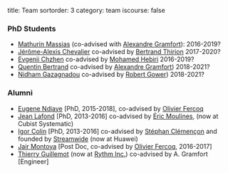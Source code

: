 title: Team
sortorder: 3
category: team
iscourse: false

<!-- ### Post Docs
  - [Thomas Moreau](https://tommoral.github.io/about.html)
-->

### PhD Students

- [Mathurin Massias](https://mathurinm.github.io) (co-advised with [Alexandre Gramfort](http://alexandre.gramfort.net/)): 2016-2019?
- [Jérôme-Alexis Chevalier](https://fr.linkedin.com/in/j%C3%A9r%C3%B4me-alexis-chevalier-6377007a) co-advised by [Bertrand Thirion](https://team.inria.fr/parietal/team-members/bertrand-thirions-page/) 2017-2020?
- [Evgenii Chzhen](http://echzhen.com/) co-advised by [Mohamed Hebiri](http://perso-math.univ-mlv.fr/users/hebiri.mohamed/) 2016-2019?
- [Quentin Bertrand](https://fr.linkedin.com/in/quentin--bertrand) co-advised by [Alexandre Gramfort](http://alexandre.gramfort.net/)) 2018-2021?
- [Nidham Gazagnadou](https://fr.linkedin.com/in/nidham-gazagnadou-b06415a7) co-advised by [Robert Gower](https://perso.telecom-paristech.fr/rgower/)) 2018-2021?

### Alumni
- [Eugene Ndiaye](https://eugenendiaye.github.io/) [PhD, 2015-2018], co-advised by [Olivier Fercoq](http://perso.telecom-paristech.fr/~ofercoq/)
- [Jean Lafond](http://perso.telecom-paristech.fr/~lafond/) [PhD, 2013-2016]  co-advised by [Éric Moulines](http://perso.telecom-paristech.fr/~moulines/), (now at Cubist Systematic)
- [Igor Colin](http://perso.telecom-paristech.fr/~colin) [PhD, 2013-2016] co-advised by [Stéphan Clémençon](http://perso.telecom-paristech.fr/~clemenco/) and founded by [Streamwide](http://www.streamwide.com/) (now at Huawei)
- [Jair Montoya](http://google.com) [Post Doc, co-advised by [Olivier Fercoq](http://perso.telecom-paristech.fr/~ofercoq/), 2016-2017]
- [Thierry Guillemot](https://github.com/tguillemot) (now at [Rythm Inc.](https://dreem.com/fr/)) co-advised by A. Gramfort [Engineer]




